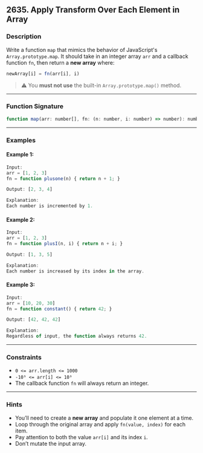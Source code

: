 ## 2635. Apply Transform Over Each Element in Array

### **Description**

Write a function `map` that mimics the behavior of JavaScript's `Array.prototype.map`.
It should take in an integer array `arr` and a callback function `fn`, then return a **new array** where:

```js
newArray[i] = fn(arr[i], i)
```

> ⚠️ You **must not use** the built-in `Array.prototype.map()` method.

---

### **Function Signature**

```js
function map(arr: number[], fn: (n: number, i: number) => number): number[]
```

---

### **Examples**

#### Example 1:

```js
Input:
arr = [1, 2, 3]
fn = function plusone(n) { return n + 1; }

Output: [2, 3, 4]

Explanation: 
Each number is incremented by 1.
```

#### Example 2:

```js
Input:
arr = [1, 2, 3]
fn = function plusI(n, i) { return n + i; }

Output: [1, 3, 5]

Explanation:
Each number is increased by its index in the array.
```

#### Example 3:

```js
Input:
arr = [10, 20, 30]
fn = function constant() { return 42; }

Output: [42, 42, 42]

Explanation:
Regardless of input, the function always returns 42.
```

---

### **Constraints**

* `0 <= arr.length <= 1000`
* `-10⁹ <= arr[i] <= 10⁹`
* The callback function `fn` will always return an integer.

---

### **Hints**

* You’ll need to create a **new array** and populate it one element at a time.
* Loop through the original array and apply `fn(value, index)` for each item.
* Pay attention to both the value `arr[i]` and its index `i`.
* Don’t mutate the input array.
